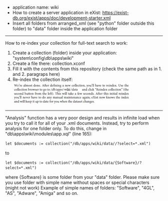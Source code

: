 * application name: wiki
* How to create a server application in eXist: https://exist-db.org/exist/apps/doc/development-starter.xml
* Insert all folders from arranged_xml (see "python" folder outside this folder) to "data" folder inside the application folder
---
How to re-index your collection for full-text search to work:
1. Create a collection (folder) inside your application: "system\config\db\apps\wiki"
2. Create a file there: collection.xconf
3. Fill it with the contents from this repository (check the same path as in 1. and 2. paragraps here)
4. Re-index the collection itself:\
![Reindex](./../screenshots/guides/reindex.jpg)
---
"Analysis" function has a very poor design and results in infinite load when you try to call it for all of your .xml documents.
Instead, try to perform analysis for one folder only.
To do this, change in "db\apps\wiki\modules\app.xql" (line 165):
```
let $documents := collection("/db/apps/wiki/data//?select=*.xml")
```
to
```
let $documents := collection("/db/apps/wiki/data/{Software}/?select=*.xml")
```
where {Software} is some folder from your "data" folder. Please make sure you use folder with simple name without spaces or special characters (might not work)
Example of simple names of folders: "Software", "4GL", "AS", "Adware", "Amiga" and so on.
